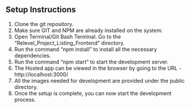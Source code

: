 ## Setup Instructions
1. Clone the git repository. 
2. Make sure GIT and NPM are already installed on the system.
3. Open Terminal/Git Bash Terminal. Go to the “Relevel_Project_Listing_Frontend” directory.
4. Run the command “npm install” to install all the necessary dependencies.
5. Run the command “npm start” to start the development server.
6. The Hosted app can be viewed in the browser by going to the URL - http://localhost:3000/
7. All the images needed for development are provided under the public directory.	
8. Once the setup is complete, you can now start the development process.
